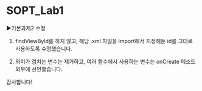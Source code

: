# SOPT_Lab1

▶기본과제2 수정

1) findViewById를 하지 않고, 해당 .xml 파일을 import해서 지정해둔 id를 그대로 사용하도록 수정했습니다.

2) 의미가 겹치는 변수는 제거하고, 여러 함수에서 사용하는 변수는 onCreate 메소드 외부에 선언했습니다.

감사합니다!
